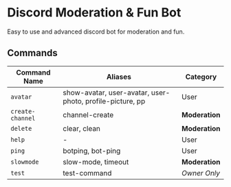 # Discord Moderation & Fun Bot

Easy to use and advanced discord bot for moderation and fun.

## Commands

Command Name  |    Aliases   | Category
------------- |------------- |-------------
`avatar` | show-avatar, user-avatar, user-photo, profile-picture, pp | User
`create-channel` | channel-create | **Moderation**
`delete` | clear, clean | **Moderation**
`help` | - | User
`ping` | botping, bot-ping | User
`slowmode` | slow-mode, timeout | **Moderation**
`test` | test-command | _Owner Only_